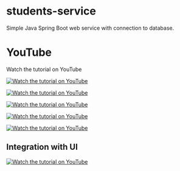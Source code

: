 # students-service

Simple Java Spring Boot web service with connection to database.


# YouTube

Watch the tutorial on YouTube

[![Watch the tutorial on YouTube](https://img.youtube.com/vi/wBrwzJr36m0/maxresdefault.jpg)](https://youtu.be/wBrwzJr36m0)

[![Watch the tutorial on YouTube](https://img.youtube.com/vi/op5TYLummig/maxresdefault.jpg)](https://youtu.be/op5TYLummig)

[![Watch the tutorial on YouTube](https://img.youtube.com/vi/BY-PLe4cwqA/maxresdefault.jpg)](https://youtu.be/BY-PLe4cwqA)

[![Watch the tutorial on YouTube](https://img.youtube.com/vi/UA7oJPtPKhU/maxresdefault.jpg)](https://youtu.be/UA7oJPtPKhU)

[![Watch the tutorial on YouTube](https://img.youtube.com/vi/PovQ6aUeRgg/maxresdefault.jpg)](https://youtu.be/PovQ6aUeRgg)


## Integration with UI

[![Watch the tutorial on YouTube](https://img.youtube.com/vi/41vwQMnC2eI/maxresdefault.jpg)](https://youtu.be/41vwQMnC2eI)




